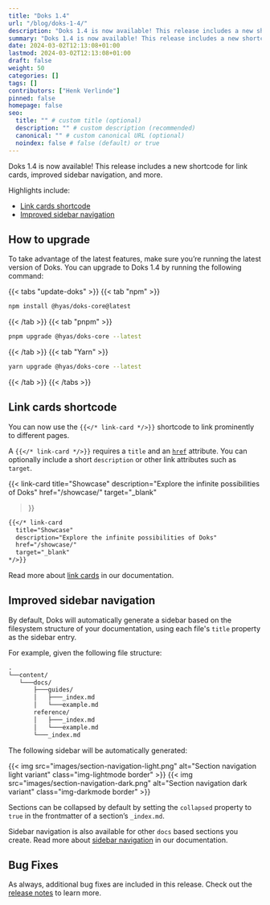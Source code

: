 ```yaml
---
title: "Doks 1.4"
url: "/blog/doks-1-4/"
description: "Doks 1.4 is now available! This release includes a new shortcode for link cards, improved sidebar navigation, and more."
summary: "Doks 1.4 is now available! This release includes a new shortcode for link cards, improved sidebar navigation, and more."
date: 2024-03-02T12:13:08+01:00
lastmod: 2024-03-02T12:13:08+01:00
draft: false
weight: 50
categories: []
tags: []
contributors: ["Henk Verlinde"]
pinned: false
homepage: false
seo:
  title: "" # custom title (optional)
  description: "" # custom description (recommended)
  canonical: "" # custom canonical URL (optional)
  noindex: false # false (default) or true
---
```


Doks 1.4 is now available! This release includes a new shortcode for link cards, improved sidebar navigation, and more.

Highlights include:

- [Link cards shortcode](#link-cards-shortcode)
- [Improved sidebar navigation](#improved-sidebar-navigation)

## How to upgrade

To take advantage of the latest features, make sure you’re running the latest version of Doks. You can upgrade to Doks 1.4 by running the following command:

{{< tabs "update-doks" >}}
{{< tab "npm" >}}

```bash
npm install @hyas/doks-core@latest
```

{{< /tab >}}
{{< tab "pnpm" >}}

```bash
pnpm upgrade @hyas/doks-core --latest
```

{{< /tab >}}
{{< tab "Yarn" >}}

```bash
yarn upgrade @hyas/doks-core --latest
```

{{< /tab >}}
{{< /tabs >}}

## Link cards shortcode

You can now use the `{{</* link-card */>}}` shortcode to link prominently to different pages.

A `{{</* link-card */>}}` requires a `title` and an [`href`](https://developer.mozilla.org/en-US/docs/Web/HTML/Element/a#href) attribute. You can optionally include a short `description` or other link attributes such as `target`.

{{< link-card
  title="Showcase"
  description="Explore the infinite possibilities of Doks"
  href="/showcase/"
  target="_blank"
>}}

```md
{{</* link-card
  title="Showcase"
  description="Explore the infinite possibilities of Doks"
  href="/showcase/"
  target="_blank"
*/>}}
```

Read more about [link cards](https://getdoks.org/docs/basics/shortcodes/#link-cards) in our documentation.

## Improved sidebar navigation

By default, Doks will automatically generate a sidebar based on the filesystem structure of your documentation, using each file's `title` property as the sidebar entry.

For example, given the following file structure:

```md
.
└──content/
   └───docs/
       ├───guides/
       │   ├───_index.md
       │   └───example.md
       reference/
       │   ├───_index.md
       │   └───example.md
       └───_index.md
```

The following sidebar will be automatically generated:

{{< img src="images/section-navigation-light.png" alt="Section navigation light variant" class="img-lightmode border" >}}
{{< img src="images/section-navigation-dark.png" alt="Section navigation dark variant" class="img-darkmode border" >}}

Sections can be collapsed by default by setting the `collapsed` property to `true` in the frontmatter of a section’s `_index.md`.

Sidebar navigation is also available for other `docs` based sections you create. Read more about [sidebar navigation](https://getdoks.org/docs/basics/navigation/#sidebar) in our documentation.

## Bug Fixes

As always, additional bug fixes are included in this release. Check out the [release notes](https://github.com/gethyas/doks-core/releases/tag/v1.4.0) to learn more.
